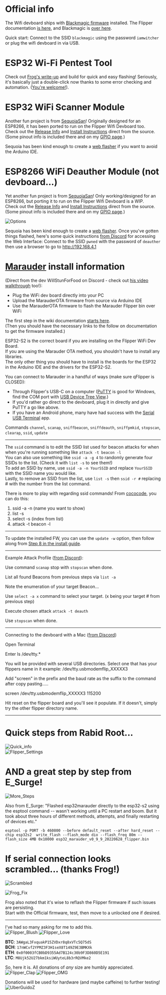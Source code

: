 # Official info

The Wifi devboard ships with [Blackmagic firmware](https://github.com/flipperdevices/blackmagic-esp32-s2) installed. The Flipper documentation [is here](https://docs.flipperzero.one/development/hardware/wifi-debugger-module), and Blackmagic is [over here](https://black-magic.org/).

Quick start: Connect to the SSID `blackmagic` using the password `iamwitcher` or plug the wifi devboard in via USB.

# ESP32 Wi-Fi Pentest Tool

Check out [Frog's write-up](https://github.com/FroggMaster/ESP32-Wi-Fi-Penetration-Tool) and build for quick and easy flashing! Seriously, it's basically just a double-click now thanks to some error checking and automation. ([You're welcome!](https://github.com/FroggMaster/ESP32-Wi-Fi-Penetration-Tool/compare/v1.0...v1.1)).

# ESP32 WiFi Scanner Module

Another fun project is from [SequoiaSan](https://github.com/SequoiaSan)! Originally designed for an ESP8266, it has been ported to run on the Flipper Wifi Devboard too.<br>
Check out the [Release Info](https://github.com/SequoiaSan/FlipperZero-WiFi-Scanner_Module) and [Install Instructions](https://github.com/SequoiaSan/Guide-How-To-Upload-bin-to-ESP8266-ESP32) direct from the source. (Some pinout info is included there and on my [GPIO page](https://github.com/UberGuidoZ/Flipper/tree/main/GPIO).)

Sequoia has been kind enough to create a [web flasher](https://sequoiasan.github.io/FlipperZero-WiFi-Scanner_Module/) if you want to avoid the Arduino IDE.

# ESP8266 WiFi Deauther Module (not devboard...)

Yet another fun project is from [SequoiaSan](https://github.com/SequoiaSan)! Only working/designed for an ESP8266, but porting it to run on the Flipper Wifi Devboard is a WIP.<br>
Check out the [Release Info](https://github.com/SequoiaSan/FlipperZero-Wifi-ESP8266-Deauther-Module) and [Install Instructions](https://github.com/SequoiaSan/FlipperZero-Wifi-ESP8266-Deauther-Module#how-to) direct from the source. (Some pinout info is included there and on my [GPIO page](https://github.com/UberGuidoZ/Flipper/tree/main/GPIO).)

![Options](https://user-images.githubusercontent.com/57457139/182688601-49385919-857b-4d73-b9d7-d06cbe4a4d1f.png)

Sequoia has been kind enough to create a [web flasher](https://sequoiasan.github.io/FlipperZero-Wifi-ESP8266-Deauther-Module/). Once you've gotten things flashed, here's some quick instructions [from Discord](https://discord.com/channels/937479784148115456/978425715525582918/1004397635098120274) for accessing the Web Interface: Connect to the SSID `pwned` with the password of `deauther` then use a browser to go to http://192.168.4.1

# [Marauder](https://github.com/justcallmekoko/ESP32Marauder) install information<br>
(Direct from the dev WillStunForFood on Discord - check out [his video walkthrough](https://www.youtube.com/watch?v=_YLTpNo5xa0) too!):

- Plug the WiFi dev board directly into your PC
- Upload the MarauderOTA firmware from source via Arduino IDE
- Use the MarauderOTA firmware to flash the Marauder Flipper bin over WiFi

The first step in the wiki documentation [starts here](https://github.com/justcallmekoko/ESP32Marauder/wiki/flipper-zerowhile).<br>
(Then you should have the necessary links to the follow on documentation to get the firmware installed.)

ESP32-S2 is the correct board if you are installing on the Flipper WiFi Dev Board. <br>
If you are using the Marauder OTA method, you shouldn't have to install any libraries. <br>
The only other thing you should have to install is the boards for the ESP32 in the Arduino IDE and the drivers for the ESP32-S2.

You can connect to Marauder in a handful of ways (make sure qFlipper is CLOSED):<br>
- Through Flipper's USB-C on a computer ([PuTTY](https://www.chiark.greenend.org.uk/~sgtatham/putty/latest.html) is good for Windows, find the COM port with [USB Device Tree View](https://www.uwe-sieber.de/usbtreeview_e.html).)<br>
- If you'd rather go direct to the devboard, plug it in directly and give PuTTY a go like above.<br>
- If you have an Android phone, many have had success with the [Serial USB Terminal](https://play.google.com/store/apps/details?id=de.kai_morich.serial_usb_terminal) app.

Commands `channel`, `scanap`, `sniffbeacon`, `sniffdeauth`, `sniffpmkid`, `stopscan`, `clearap`, `ssid`, `update`

------------------------------------------------------------------------------

The `ssid` command is to edit the SSID list used for beacon attacks for when when you're running something like `attack -t beacon -l`<br>
You can also use something like `ssid -a -g 4` to randomly generate four SSIDs to the list. (Check it with `list -s` to see them!)<br>
To add an SSID by name, use `ssid -a -n YourSSID` and replace `YourSSID` with the SSID name you would like.<br>
Lastly, to remove an SSID from the list, use `list -s` then `ssid -r #` replacing # with the number from the list command.

There is more to play with regarding ssid commands! From [cococode](https://discord.com/channels/937479784148115456/937489970007003166/1004839175238979625), you can do this:<br>
1. ssid -a -n (name you want to show)<br>
2. list -s<br>
3. select -s (index from list)<br>
4. attack -t beacon -l<br>

------------------------------------------------------------------------------

To update the installed FW, you can use the `update -w` option, then follow along from [Step 8 in the install guide](https://github.com/justcallmekoko/ESP32Marauder/wiki/installing-firmware-via-ota).

------------------------------------------------------------------------------

Example Attack Profile ([from Discord](https://discord.com/channels/740930220399525928/967843558520418384/997185157175988264)):

Use command `scanap` stop with `stopscan` when done.

List all found Beacons from previous steps via `list -a`

Note the enumeration of your target Beacon...

Use `select -a x` command to select your target. (x being your target # from previous step)

Execute chosen attack `attack -t deauth`

Use `stopscan` when done.

----------------------------------------------------------------------------------- 

Connecting to the devboard with a Mac ([from Discord](https://discord.com/channels/740930220399525928/967843558520418384/998043936977330276))

Open Terminal

Enter ls /dev/tty.*

You will be provided with several USB directories. Select one that has your flippers name in it example: /dev/tty.usbmodemflip_XXXXX3

Add "screen" in the prefix and the baud rate as the suffix to the command after copy pasting.....

screen /dev/tty.usbmodemflip_XXXXX3 115200

Hit reset on the flipper board and you'll see it populate. If it doesn't, simply try the other flipper directory name.

-----------------------------------------------------------------------------------

# Quick steps from Rabid Root...

![Quick_info](https://user-images.githubusercontent.com/57457139/171563068-4997e28d-ac75-4c22-96b3-9e21fb0cdb18.jpg)<br>
![Flipper_Settings](https://user-images.githubusercontent.com/57457139/176063404-86cfaa96-4cb5-4a94-a388-f935f59ac7b2.png)

# AND a great step by step from E_Surge!

![More_Steps](https://user-images.githubusercontent.com/57457139/176063439-f23620ae-7985-46eb-a11e-d85d1bcc62b7.png)

Also from E_Surge: "Flashed esp32marauder directly to the esp32-s2 using the esptool command -- wasn't working until a PC restart and boom. But it took about three hours of different methods, attempts, and finally restarting of devices etc."

`esptool -p PORT -b 460800 --before default_reset --after hard_reset --chip esp32s2  write_flash --flash_mode dio --flash_freq 80m --flash_size 4MB 0x10000 esp32_marauder_v0_9_9_20220628_flipper.bin`

# If serial connection looks scrambled... (thanks Frog!)
![Scrambled](https://user-images.githubusercontent.com/57457139/178117119-01907ac3-e0db-4ab2-b248-1c38e5926693.png)

![Frog_Fix](https://user-images.githubusercontent.com/57457139/178117083-fb209d3e-660a-4cef-b80e-f2e25ed2060e.png)

Frog also noted that it's wise to reflash the Flipper firmware if such issues are persisting.<br>
Start with the Official firmware, test, then move to a unlocked one if desired.

-----

I've had so many asking for me to add this.<br>
![Flipper_Blush](https://user-images.githubusercontent.com/57457139/183561666-4424a3cc-679b-4016-a368-24f7e7ad0a88.jpg) ![Flipper_Love](https://user-images.githubusercontent.com/57457139/183561692-381d37bd-264f-4c88-8877-e58d60d9be6e.jpg)

**BTC**: `3AWgaL3FxquakP15ZVDxr8q8xVTc5Q75dS`<br>
**BCH**: `17nWCvf2YPMZ3F3H1seX8T149Z9E3BMKXk`<br>
**ETH**: `0x0f0003fCB0bD9355Ad7B124c30b9F3D860D5E191`<br>
**LTC**: `M8Ujk52U27bkm1ksiWUyteL8b3rRQVMke2`

So, here it is. All donations of *any* size are humbly appreciated.<br>
![Flipper_Clap](https://user-images.githubusercontent.com/57457139/183561789-2e853ede-8ef7-41e8-a67c-716225177e5d.jpg) ![Flipper_OMG](https://user-images.githubusercontent.com/57457139/183561787-e21bdc1e-b316-4e67-b327-5129503d0313.jpg)

Donations will be used for hardware (and maybe caffeine) to further testing!<br>
![UberGuidoZ](https://cdn.discordapp.com/emojis/1000632669622767686.gif)
